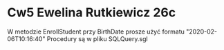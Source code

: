 # Cw5 Ewelina Rutkiewicz 26c

W metodzie EnrollStudent przy BirthDate prosze użyć formatu "2020-02-06T10:16:40"
Procedury są w pliku SQLQuery.sgl
